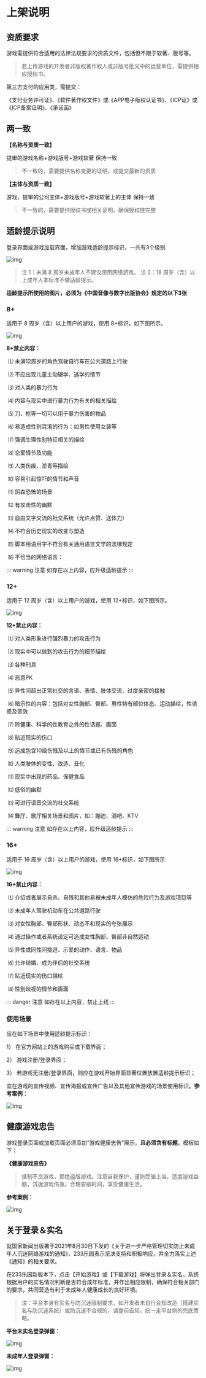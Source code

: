 # 上架说明

## 资质要求

游戏需提供符合适用的法律法规要求的资质文件，包括但不限于软著、版号等。

> 若上传游戏的开发者非版权著作权人或非版号批文中的运营单位，需提供相应授权书。

第三方支付的应用类，需提交：

《支付业务许可证》、《软件著作权文件》或《APP电子版权认证书》、《ICP证》或《ICP备案证明》、《承诺函》

## 两一致

**【名称与资质一致】**

提审的游戏名称+游戏版号+游戏软著 保持一致

> 不一致的，需要提供名称变更的证明，或提交最新的资质

**【主体与资质一致】**

游戏，提审的公司主体+游戏版号+游戏软著上的主体 保持一致

> 不一致的，需要提供授权书或相关证明，确保授权链完整

## 适龄提示说明

登录界面或游戏加载界面，增加游戏适龄提示标识，一共有3个级别

![img](https://arkimg.ark.online/(null)-20240520170407300.png)

> 注 1：未满 8 周岁未成年人不建议使用网络游戏。
> 注 2：18 周岁（含）以上成年人本标准不做适龄提示。

**适龄提示所使用的图片，必须为《中国音像与数字出版协会》规定的以下3张**

### 8+

适用于 8 周岁（含）以上用户的游戏，使用 8+标识，如下图所示。

![img](https://arkimg.ark.online/(null)-20240520170407320.png)

**8+禁止内容：**

​    ⑴ 未满12周岁的角色驾驶自行车在公共道路上行驶

​    ⑵ 不应出现儿童主动辍学、逃学的情节

​    ⑶ 对人类的暴力行为

​    ⑷ 内容与现实中进行暴力行为有关的相关描绘

​    ⑸ 刀、枪等一切可以用于暴力伤害的物品

​    ⑹ 易造成性别混淆的行为：如男性使用女装等

​    ⑺ 强调生理性别特征相关的描绘

​    ⑻ 恋爱情节及功能

​    ⑼ 人类伤痕、淤青等描绘

​    ⑽ 容易引起惊吓的情节和声音

​    ⑾ 阴森恐怖的场景

​    ⑿ 有攻击性的幽默

​    ⒀ 自由文字交流的社交系统（允许点赞、送体力）

​    ⒁ 不符合历史现实的改变与塑造

​    ⒂ 脚本用语用字不符合有关通用语言文学的法律规定

​    ⒃ 不恰当的网络语言：

::: warning 注意
如存在以上内容，应升级适龄提示
:::

### 12+

适用于 12 周岁（含）以上用户的游戏，使用 12+标识，如下图所示。

![img](https://arkimg.ark.online/(null)-20240520170407322.png)

**12+禁止内容：**

​    ⑴ 对人类形象进行强烈暴力的攻击行为

​    ⑵ 现实中可以做到的攻击行为的细节描绘

​    ⑶ 各种刑具

​    ⑷ 恶意PK

​    ⑸ 异性间超出正常社交的言语、表情、肢体交流、过度亲密的接触

​    ⑹ 暗示性的内容：包括对女性胸部、臀部、男性特有部位体态、运动描绘，性诱惑及音效

​    ⑺ 除健康、科学的性教育之外的性话题、画面

​    ⑻ 贴近现实的伤口

​    ⑼ 造成包含10级伤残及以上的情节或已有伤残的角色

​    ⑽ 人类肢体的变性、改造、丑化

​    ⑾ 现实中出现的药品、保健食品

​    ⑿ 低俗的幽默

​    ⒀ 可进行语音交流的社交系统

​    ⒁ 舞厅、歌厅相关场景和图片，如：蹦迪、酒吧、KTV

::: warning 注意
如存在以上内容，应升级适龄提示
:::

### 16+

适用于 16 周岁（含）以上用户的游戏，使用 16+标识，如下图所示

![img](https://arkimg.ark.online/(null)-20240520170407274.png)

**16+禁止内容：**

​    ⑴ 介绍或者展示自杀、自残和其他易被未成年人模仿的危险行为及游戏项目等

​    ⑵ 未成年人驾驶机动车在公共道路行驶

​    ⑶ 对女性胸部、臀部形状、动态不和现实的夸张展示

​    ⑷ 通过操作或者系统设定可造成女性胸部、臀部非自然运动

​    ⑸ 异性或同性间挑逗、示爱的动作、语言、物品

​    ⑹ 允许结婚、成为伴侣的社交系统

​    ⑺ 贴近现实的伤口描绘

​    ⑻ 性别歧视的情节和画面

::: danger 注意
如存在以上内容，禁止上线
:::

### 使用场景

应在如下场景中使用适龄提示标识：

1） 在官方网站上的游戏购买或下载界面；

2） 游戏注册/登录界面；

3） 若游戏无注册/登录界面，则应在游戏开始界面显著位置放置适龄提示标识；

宜在游戏的宣传视频、宣传海报或宣传广告以及其他宣传游戏的场景使用标识。**参考案例：**

![img](https://arkimg.ark.online/(null)-20240520170408155.png)

## 健康游戏忠告

游戏登录页面或加载页面必须添加“游戏健康忠告"展示，**且必须含有标题**，模板如下：

**《健康游戏忠告》**

> 抵制不良游戏，拒绝盗版游戏。注意自我保护，谨防受骗上当。适度游戏益脑，沉迷游戏伤身。合理安排时间，享受健康生活。

**参考案例：**

![img](https://arkimg.ark.online/(null)-20240520170407307.png)

## 关于登录＆实名

就国家新闻出版署于2021年8月30日下发的《关于进一步严格管理切实防止未成年人沉迷网络游戏的通知》，233乐园表示坚决支持和积极响应，并全力落实上述《通知》的相关要求。

 在233乐园新版本下，点击【开始游戏】或【下载游戏】将弹出登录＆实名，系统根据用户的实名情况判断是否符合成年标准，并作出相应限制，确保符合相关部门的要求，共同营造有利于未成年人健康成长的良好环境。 
 
 > 注：平台本身有实名与防沉迷限制要求，如开发者未自行合规改造（搭建实名与防沉迷系统）或防沉迷不合规的，请提前告知，统一走平台侧的兜底策略。

**平台未实名登录弹窗：**

![img](https://arkimg.ark.online/(null)-20240520170407737.png)

**未成年人登录弹窗：**

![img](https://arkimg.ark.online/(null)-20240520170407807.png)